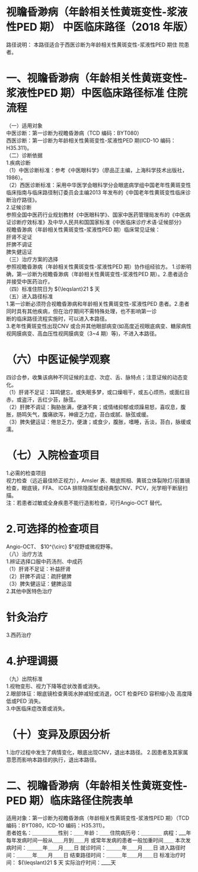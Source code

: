 # 视瞻昏渺病（年龄相关性黄斑变性-浆液性PED 期） 中医临床路径（2018 年版）  
路径说明： 本路径适合于西医诊断为年龄相关性黄斑变性-浆液性PED 期住 院患者。  
# 一、视瞻昏渺病（年龄相关性黄斑变性-浆液性PED 期）中医临床路径标准 住院流程  
（一）适用对象  
中医诊断：第一诊断为视瞻昏渺病（TCD 编码：BYT080）  
西医诊断：第一诊断为年龄相关性黄斑变性-浆液性PED 期(ICD-1O 编码：H35.311)。  
（二）诊断依据  
1.疾病诊断  
（1）中医诊断标准：参考《中医眼科学》（廖品正主编，上海科学技术出版社，1986）。  
（2）西医诊断标准：采用中华医学会眼科学分会眼底病学组中国老年性黄斑变性临床指南与临床路径制订委员会主编2013 年发布的《中国老年性黄斑变性临床诊断治疗路径》。  
2.证候诊断  
参照全国中医药行业规划教材《中医眼科学》、国家中医药管理局发布的《中医病证诊断疗效标准》及中华人民共和国国家标准《中医临床诊疗术语·证候部分》  
视瞻昏渺病（年龄相关性黄斑变性-浆液性PED 期）临床常见证候：  
肝肾不足证  
肝脾不调证  
脾失健运证  
（三）治疗方案的选择  
参照视瞻昏渺病（年龄相关性黄斑变性-浆液性PED 期）协作组经验方。 1.诊断明确，第一诊断为视瞻昏渺病（年龄相关性黄斑变性-浆液性PED 期）。2.患者适合并接受中医药治疗。  
（四）标准住院日为 ${\leqslant}21 $ 天  
（五）进入路径标准  
1.第一诊断必须符合视瞻昏渺病和年龄相关性黄斑变性-浆液性PED 患者。2.患者同时具有其他疾病，但在治疗期间不需特殊处理，也不影响第一诊  
断的临床路径流程实施时，可以进入本路径。  
3.老年性黄斑变性出现CNV 或合并其他眼部病变(如高度近视眼底病变、糖尿病性视网膜病变、高血压性视网膜病变（3\~4 期）等)，不进入本路径。  
# （六）中医证候学观察  
四诊合参，收集该病种不同证候的主症、次症、舌、脉特点；注意证候的动态变化。  
（1）肝肾不足证：耳鸣健忘，或失眠多梦，或口燥咽干，或五心烦热，或面红目赤，或盗汗，舌红少苔，脉弦。  
（2）肝脾不调证：胸胁胀满，便溏不爽；或情绪抑郁或烦躁易怒，喜叹息，腹胀，肠鸣矢气，腹痛欲泻，神疲乏力症，苔白或腻、脉弦或缓。  
（3）脾失健运证：倦怠乏力，便溏；或食少，腹胀，嗜睡，舌淡，苔白，脉缓或濡。  
# （七）入院检查项目  
1.必需的检查项目  
视力检查（远近最佳矫正视力），Amsler 表、眼底照相、黄斑立体裂隙灯/前置镜检查，眼底镜，FFA、 ICGA 排除隐匿型或经典型CNV、PCV，光学相干断层扫描。  
注：若患者过敏或全身疾患不能行造影检查，可行Angio-OCT 替代。  
# 2.可选择的检查项目  
Angio-OCT、 $10^{\circ} $°视野或微视野等。  
（八）治疗方法  
1.辨证选择口服中药汤剂、中成药  
（1）肝肾不足证：补益肝肾  
（2）肝脾不调证：疏肝健脾  
（3）脾失健运证：健脾运湿  
2.其他中医特色治疗  
# 针灸治疗  
3.西药治疗  
# 4.护理调摄  
（九）出院标准  
1.视物变形、视力下降等症状改善或消失。  
2.眼部体征：眼底镜检查黄斑水肿减轻或消退，OCT 检查PED 容积缩小及 高度降低或PED 消失。  
3.中医临床症改善或消失。  
# （十）变异及原因分析  
1.治疗过程中发生了病情变化，眼底出现CNV，退出本路径。 
2.因患者及其家属意愿而影响本路径的执行，退出本路径。  
# 二、视瞻昏渺病（年龄相关性黄斑变性-PED 期）临床路径住院表单  
适用对象：第一诊断为视瞻昏渺病（年龄相关性黄斑变性-浆液性PED 期）（TCD 编码：BYT080，ICD-1O 编码：H35.311）。  
患者姓名：＿＿＿＿＿性别：＿＿年龄：＿＿住院病历号：＿＿＿＿ 病程：___年   每年发病时间一般从＿＿月到＿＿月    或常年发病的患者一般加重时间＿＿ 本次发病时间：＿＿＿年＿＿月＿＿日     就诊时间：＿＿＿年＿＿月＿＿日 进入路径时间：＿＿＿年＿＿月＿＿日     结束路径时间：＿＿＿年＿＿月＿＿日 标准治疗时间： ${\leqslant}21 $ 天                  实际治疗时间：____天  
